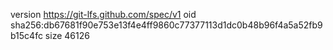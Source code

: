 version https://git-lfs.github.com/spec/v1
oid sha256:db67681f90e753e13f4e4ff9860c77377113d1dc0b48b96f4a5a52fb9b15c4fc
size 46126
